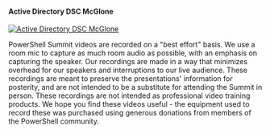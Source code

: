 ﻿#### Active Directory DSC   McGlone

[![Active Directory DSC   McGlone](https://i1.ytimg.com/vi/hPoE_TsyuX8/hqdefault.jpg "Active Directory DSC   McGlone")](https://www.youtube.com/watch?v=hPoE_TsyuX8)

PowerShell Summit videos are recorded on a "best effort" basis. We use a room mic to capture as much room audio as possible, with an emphasis on capturing the speaker. Our recordings are made in a way that minimizes overhead for our speakers and interruptions to our live audience. These recordings are meant to preserve the presentations' information for posterity, and are not intended to be a substitute for attending the Summit in person. These recordings are not intended as professional video training products. We hope you find these videos useful - the equipment used to record these was purchased using generous donations from members of the PowerShell community.


